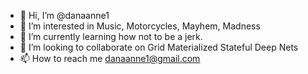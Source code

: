 - 👋 Hi, I’m @danaanne1
- 👀 I’m interested in Music, Motorcycles, Mayhem, Madness
- 🌱 I’m currently learning how not to be a jerk.
- 💞️ I’m looking to collaborate on Grid Materialized Stateful Deep Nets
- 📫 How to reach me danaanne1@gmail.com

<!---
danaanne1/danaanne1 is a ✨ special ✨ repository because its `README.md` (this file) appears on your GitHub profile.
You can click the Preview link to take a look at your changes.
--->
